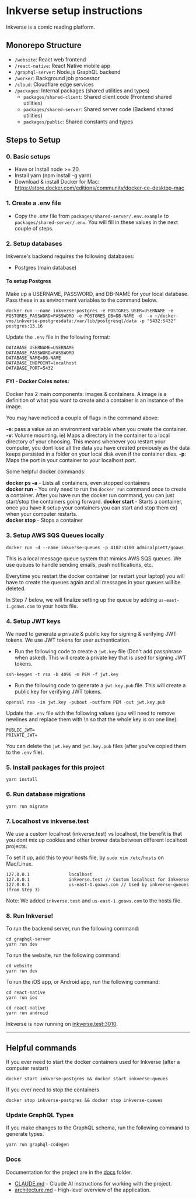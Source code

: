 # Inkverse setup instructions

Inkverse is a comic reading platform.

## Monorepo Structure

- `/website`: React web frontend
- `/react-native`: React Native mobile app
- `/graphql-server`: Node.js GraphQL backend
- `/worker`: Background job processor
- `/cloud`: Cloudflare edge services
- `/packages`: Internal packages (shared utilities and types)
  - `packages/shared-client`: Shared client code (Frontend shared utilities)
  - `packages/shared-server`: Shared server code (Backend shared utilities)
  - `packages/public`: Shared constants and types

## Steps to Setup

### 0. Basic setups
  - Have or Install node >= 20.
  - Install yarn (npm install -g yarn)
  - Download & install Docker for Mac: https://store.docker.com/editions/community/docker-ce-desktop-mac

### 1. Create a .env file

- Copy the .env file from `packages/shared-server/.env.example` to `packages/shared-server/.env`. You will fill in these values in the next couple of steps.

### 2. Setup databases

Inkverse's backend requires the following databases:
- Postgres (main database)

#### To setup Postgres

Make up a USERNAME, PASSWORD, and DB-NAME for your local database. Pass these in as environment variables to the command below.

```
docker run --name inkverse-postgres -e POSTGRES_USER=USERNAME -e POSTGRES_PASSWORD=PASSWORD -e POSTGRES_DB=DB-NAME -d  -v ~/docker-vms/inkverse-postgresdata:/var/lib/postgresql/data -p "5432:5432" postgres:13.16
```

Update the `.env` file in the following format:
```
DATABASE_USERNAME=USERNAME
DATABASE_PASSWORD=PASSWORD
DATABASE_NAME=DB-NAME
DATABASE_ENDPOINT=localhost
DATABASE_PORT=5432
```

#### FYI - Docker Coles notes:
Docker has 2 main components: images & containers. A image is a definition of what you want to create and a container is an instance of the image.

You may have noticed a couple of flags in the command above:

**-e**: pass a value as an environment variable when you create the container.  
**-v**: Volume mounting. ie) Maps a directory in the container to a local directory of your choosing. This means whenever you restart your computer, you dont lose all the data you have created previously as the data keeps persisted in a folder on your local disk even if the container dies.
**-p**: Maps the port in your container to your localhost port.

Some helpful docker commands:

**docker ps -a** - Lists all containers, even stopped containers  
**docker run** - You only need to run the `docker run` command once to create a container. After you have run the docker run command, you can just start/stop the containers going forward.
**docker start <containerId>** - Starts a container, once you have it setup your containers you can start and stop them ex) when your computer restarts.  
**docker stop <containerId>** - Stops a container

### 3. Setup AWS SQS Queues locally

```
docker run -d --name inkverse-queues -p 4102:4100 admiralpiett/goaws
```

This is a local message queue system that mimics AWS SQS queues. We use queues to handle sending emails, push notifications, etc.

Everytime you restart the docker container (or restart your laptop) you will have to create the queues again and all messages in your queues will be deleted.

In Step 7 below, we will finalize setting up the queue by adding `us-east-1.goaws.com` to your hosts file.

### 4. Setup JWT keys

We need to generate a private & public key for signing & verifying JWT tokens. We use JWT tokens for user authentication. 

- Run the following code to create a `jwt.key` file (Don't add passphrase when asked). This will create a private key that is used for signing JWT tokens.

```
ssh-keygen -t rsa -b 4096 -m PEM -f jwt.key
```

- Run the following code to generate a `jwt.key.pub` file. This will create a public key for verifying JWT tokens.

```
openssl rsa -in jwt.key -pubout -outform PEM -out jwt.key.pub
```

Update the `.env` file with the following values (you will need to remove newlines and replace them with \n so that the whole key is on one line):

```
PUBLIC_JWT=
PRIVATE_JWT=
```

You can delete the `jwt.key` and `jwt.key.pub` files (after you've copied them to the `.env` file).

### 5. Install packages for this project

```
yarn install
```

### 6. Run database migrations

```
yarn run migrate
```

### 7. Localhost vs inkverse.test

We use a custom localhost (inkverse.test) vs localhost, the benefit is that you dont mix up cookies and other brower data between different localhost projects.

To set it up, add this to your hosts file, by `sudo vim /etc/hosts` on Mac/Linux.

```
127.0.0.1               localhost
127.0.0.1               inkverse.test // Custom localhost for Inkverse
127.0.0.1               us-east-1.goaws.com // Used by inkverse-queues (from Step 3)
```

Note: We added `inkverse.test` and `us-east-1.goaws.com` to the hosts file.

### 8. Run Inkverse!

To run the backend server, run the following command:

```
cd graphql-server
yarn run dev
```

To run the website, run the following command:

```
cd website
yarn run dev
```

To run the iOS app, or Android app, run the following command:

```
cd react-native
yarn run ios
```

```
cd react-native
yarn run android
```


Inkverse is now running on [inkverse.test:3010](http://inkverse.test:3010/).

---

## Helpful commands

If you ever need to start the docker containers used for Inkverse (after a computer restart)

```
docker start inkverse-postgres && docker start inkverse-queues
```

If you ever need to stop the containers

```
docker stop inkverse-postgres && docker stop inkverse-queues
```

### Update GraphQL Types

If you make changes to the GraphQL schema, run the following command to generate types.

```
yarn run graphql-codegen
```

### Docs

Documentation for the project are in the [docs](./docs) folder. 

- [CLAUDE.md](./CLAUDE.md) - Claude AI instructions for working with the project.
- [architecture.md](./docs/architecture.md) - High-level overview of the application.